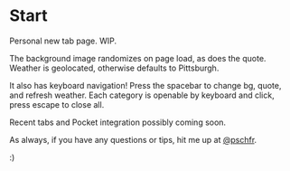 # Start
Personal new tab page. WIP.

The background image randomizes on page load, as does the quote. Weather is geolocated, otherwise defaults to Pittsburgh.

It also has keyboard navigation! Press the spacebar to change bg, quote, and refresh weather. Each category is openable by keyboard and click, press escape to close all.

Recent tabs  and Pocket integration possibly coming soon.

As always, if you have any questions or tips, hit me up at [@pschfr](http://twitter.com/pschfr).

:)
